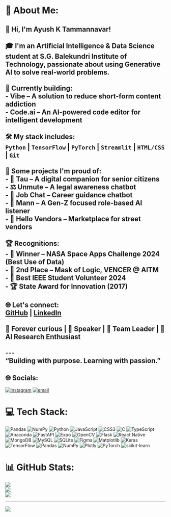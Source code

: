 # 💫 About Me:
## 👋 Hi, I'm Ayush K Tammannavar!<br><br>🎓 I'm an Artificial Intelligence & Data Science student at S.G. Balekundri Institute of Technology, passionate about using **Generative AI** to solve real-world problems.<br><br>🚀 Currently building:<br>- **Vibe** – A solution to reduce short-form content addiction<br>- **Code.ai** – An AI-powered code editor for intelligent development<br><br>🛠️ My stack includes:<br>`Python` | `TensorFlow` | `PyTorch` | `Streamlit` | `HTML/CSS` | `Git`<br><br>📌 Some projects I'm proud of:<br>- 🧓 **Tau** – A digital companion for senior citizens<br>- ⚖️ **Unmute** – A legal awareness chatbot<br>- 💼 **Job Chat** – Career guidance chatbot<br>- 💬 **Mann** – A Gen-Z focused role-based AI listener<br>- 🛒 **Hello Vendors** – Marketplace for street vendors<br><br>🏆 Recognitions:<br>- 🥇 Winner – NASA Space Apps Challenge 2024 (Best Use of Data)<br>- 🥈 2nd Place – Mask of Logic, VENCER @ AITM<br>- 🏅 Best IEEE Student Volunteer 2024<br>- 🏆 State Award for Innovation (2017)<br><br>🌐 Let's connect:<br>[GitHub](https://github.com/ayushcodes404) | [LinkedIn](https://www.linkedin.com/in/ayush-k-tammannavar)<br><br>🧠 Forever curious | 🎤 Speaker | 🤝 Team Leader | 🔬 AI Research Enthusiast<br><br>---<br>“Building with purpose. Learning with passion.”<br>


## 🌐 Socials:
[![Instagram](https://img.shields.io/badge/Instagram-%23E4405F.svg?logo=Instagram&logoColor=white)](https://instagram.com/ayush.brew) [![email](https://img.shields.io/badge/Email-D14836?logo=gmail&logoColor=white)](mailto:ayushtammannavar@gmail.com) 

# 💻 Tech Stack:
![Pandas](https://img.shields.io/badge/pandas-%23150458.svg?style=for-the-badge&logo=pandas&logoColor=white) ![NumPy](https://img.shields.io/badge/numpy-%23013243.svg?style=for-the-badge&logo=numpy&logoColor=white) ![Python](https://img.shields.io/badge/python-3670A0?style=for-the-badge&logo=python&logoColor=ffdd54) ![JavaScript](https://img.shields.io/badge/javascript-%23323330.svg?style=for-the-badge&logo=javascript&logoColor=%23F7DF1E) ![CSS3](https://img.shields.io/badge/css3-%231572B6.svg?style=for-the-badge&logo=css3&logoColor=white) ![C](https://img.shields.io/badge/c-%2300599C.svg?style=for-the-badge&logo=c&logoColor=white) ![TypeScript](https://img.shields.io/badge/typescript-%23007ACC.svg?style=for-the-badge&logo=typescript&logoColor=white) ![Anaconda](https://img.shields.io/badge/Anaconda-%2344A833.svg?style=for-the-badge&logo=anaconda&logoColor=white) ![FastAPI](https://img.shields.io/badge/FastAPI-005571?style=for-the-badge&logo=fastapi) ![Expo](https://img.shields.io/badge/expo-1C1E24?style=for-the-badge&logo=expo&logoColor=#D04A37) ![OpenCV](https://img.shields.io/badge/opencv-%23white.svg?style=for-the-badge&logo=opencv&logoColor=white) ![Flask](https://img.shields.io/badge/flask-%23000.svg?style=for-the-badge&logo=flask&logoColor=white) ![React Native](https://img.shields.io/badge/react_native-%2320232a.svg?style=for-the-badge&logo=react&logoColor=%2361DAFB) ![MongoDB](https://img.shields.io/badge/MongoDB-%234ea94b.svg?style=for-the-badge&logo=mongodb&logoColor=white) ![MySQL](https://img.shields.io/badge/mysql-4479A1.svg?style=for-the-badge&logo=mysql&logoColor=white) ![SQLite](https://img.shields.io/badge/sqlite-%2307405e.svg?style=for-the-badge&logo=sqlite&logoColor=white) ![Figma](https://img.shields.io/badge/figma-%23F24E1E.svg?style=for-the-badge&logo=figma&logoColor=white) ![Matplotlib](https://img.shields.io/badge/Matplotlib-%23ffffff.svg?style=for-the-badge&logo=Matplotlib&logoColor=black) ![Keras](https://img.shields.io/badge/Keras-%23D00000.svg?style=for-the-badge&logo=Keras&logoColor=white) ![TensorFlow](https://img.shields.io/badge/TensorFlow-%23FF6F00.svg?style=for-the-badge&logo=TensorFlow&logoColor=white) ![Pandas](https://img.shields.io/badge/pandas-%23150458.svg?style=for-the-badge&logo=pandas&logoColor=white) ![NumPy](https://img.shields.io/badge/numpy-%23013243.svg?style=for-the-badge&logo=numpy&logoColor=white) ![Plotly](https://img.shields.io/badge/Plotly-%233F4F75.svg?style=for-the-badge&logo=plotly&logoColor=white) ![PyTorch](https://img.shields.io/badge/PyTorch-%23EE4C2C.svg?style=for-the-badge&logo=PyTorch&logoColor=white) ![scikit-learn](https://img.shields.io/badge/scikit--learn-%23F7931E.svg?style=for-the-badge&logo=scikit-learn&logoColor=white)
# 📊 GitHub Stats:
![](https://github-readme-stats.vercel.app/api?username=Ayushcodes404&theme=dark&hide_border=false&include_all_commits=false&count_private=false)<br/>
![](https://nirzak-streak-stats.vercel.app/?user=Ayushcodes404&theme=dark&hide_border=false)<br/>
![](https://github-readme-stats.vercel.app/api/top-langs/?username=Ayushcodes404&theme=dark&hide_border=false&include_all_commits=false&count_private=false&layout=compact)

---
[![](https://visitcount.itsvg.in/api?id=Ayushcodes404&icon=0&color=0)](https://visitcount.itsvg.in)

<!-- Proudly created with GPRM ( https://gprm.itsvg.in ) -->
